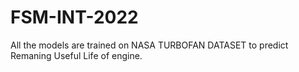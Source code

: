 # FSM-INT-2022
All the models are trained on NASA TURBOFAN DATASET to predict Remaning Useful Life of engine.

